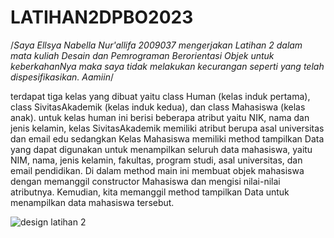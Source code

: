 # LATIHAN2DPBO2023

/*Saya Ellsya Nabella Nur'allifa 2009037 mengerjakan Latihan 2 dalam mata kuliah Desain dan Pemrograman Berorientasi Objek 
untuk keberkahanNya maka saya tidak melakukan kecurangan seperti yang telah dispesifikasikan. Aamiin*/

terdapat tiga kelas yang dibuat yaitu class Human (kelas induk pertama), class SivitasAkademik (kelas induk kedua), dan class Mahasiswa (kelas anak). untuk kelas human ini berisi beberapa atribut yaitu NIK, nama dan jenis kelamin, kelas SivitasAkademik memiliki atribut berupa asal universitas dan email edu sedangkan
Kelas Mahasiswa memiliki method tampilkan Data yang dapat digunakan untuk menampilkan seluruh data mahasiswa, yaitu NIM, nama, jenis kelamin, fakultas, program studi, asal universitas, dan email pendidikan. Di dalam method main ini membuat objek mahasiswa dengan memanggil constructor Mahasiswa dan mengisi nilai-nilai atributnya.
Kemudian, kita memanggil method tampilkan Data untuk menampilkan data mahasiswa tersebut.

![design latihan 2](https://user-images.githubusercontent.com/92005214/220365337-113bb5e8-f30f-4568-8897-594b986d1b22.png)

